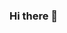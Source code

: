 ### Hi there 👋

<!--
**yagmurselin/yagmurselin** is a ✨ _special_ ✨ repository because its `README.md` (this file) appears on your GitHub profile.

Here are some ideas to get you started:

Hi, I'm Selin and I'm a fresh graduate computer engineer. I've been working on React for a while then I decided to put my works in Github(better late than ever). 

Until two years ago I was just a student who tries to get better grades without any practise on-hand coding. Then I started my first internship program as a React-Native intern.
That was the first interaction between me and Javascript and I've found it very interesting and entertaining.
Well, it's still interesting but I don't find it as entertaining as before because as you learn you see that it's deeper than you could imagine and makes you feel like you know nothing.
And with this 'I know nothing' thought I focus on it better now.

At this internship program I've created a tourism app [a link] (https://www.reactnative-themes.com/tourzio)

